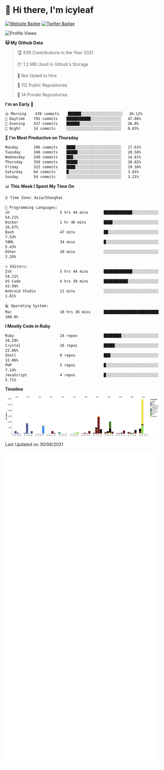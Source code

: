# 👋 Hi there, I'm icyleaf

[![Website Badge](https://img.shields.io/badge/-icyleaf.com-444444?style=flat&logo=Google-Chrome&logoColor=f2f2f2&link=https://icyleaf.com)](https://icyleaf.com)
[![Twitter Badge](https://img.shields.io/badge/-@icyleaf-1da1f2?style=flat&labelColor=1ca0f1&logo=twitter&logoColor=white&link=https://twitter.com/icyleaf)](https://twitter.com/icyleaf)

<!--START_SECTION:waka-->
![Profile Views](http://img.shields.io/badge/Profile%20Views-0-blue)

**🐱 My Github Data** 

> 🏆 639 Contributions in the Year 2021
 > 
> 📦 1.2 MB Used in Github's Storage 
 > 
> 🚫 Not Opted to Hire
 > 
> 📜 112 Public Repositories 
 > 
> 🔑 14 Private Repositories  
 > 
**I'm an Early 🐤** 

```text
🌞 Morning    439 commits    ██████░░░░░░░░░░░░░░░░░░░   26.12% 
🌆 Daytime    791 commits    ███████████░░░░░░░░░░░░░░   47.06% 
🌃 Evening    437 commits    ██████░░░░░░░░░░░░░░░░░░░   26.0% 
🌙 Night      14 commits     ░░░░░░░░░░░░░░░░░░░░░░░░░   0.83%

```
📅 **I'm Most Productive on Thursday** 

```text
Monday       296 commits    ████░░░░░░░░░░░░░░░░░░░░░   17.61% 
Tuesday      346 commits    █████░░░░░░░░░░░░░░░░░░░░   20.58% 
Wednesday    249 commits    ███░░░░░░░░░░░░░░░░░░░░░░   14.81% 
Thursday     350 commits    █████░░░░░░░░░░░░░░░░░░░░   20.82% 
Friday       322 commits    ████░░░░░░░░░░░░░░░░░░░░░   19.16% 
Saturday     64 commits     █░░░░░░░░░░░░░░░░░░░░░░░░   3.81% 
Sunday       54 commits     ░░░░░░░░░░░░░░░░░░░░░░░░░   3.21%

```


📊 **This Week I Spent My Time On** 

```text
⌚︎ Time Zone: Asia/Shanghai

💬 Programming Languages: 
sh                       5 hrs 44 mins       █████████████░░░░░░░░░░░░   54.21% 
Docker                   1 hr 46 mins        ████░░░░░░░░░░░░░░░░░░░░░   16.67% 
Bash                     47 mins             ██░░░░░░░░░░░░░░░░░░░░░░░   7.53% 
YAML                     34 mins             █░░░░░░░░░░░░░░░░░░░░░░░░   5.43% 
Other                    20 mins             ░░░░░░░░░░░░░░░░░░░░░░░░░   3.28%

🔥 Editors: 
Zsh                      5 hrs 44 mins       █████████████░░░░░░░░░░░░   54.21% 
VS Code                  4 hrs 39 mins       ███████████░░░░░░░░░░░░░░   43.99% 
Android Studio           11 mins             ░░░░░░░░░░░░░░░░░░░░░░░░░   1.81%

💻 Operating System: 
Mac                      10 hrs 36 mins      █████████████████████████   100.0%

```

**I Mostly Code in Ruby** 

```text
Ruby                     24 repos            ████████░░░░░░░░░░░░░░░░░   34.29% 
Crystal                  16 repos            █████░░░░░░░░░░░░░░░░░░░░   22.86% 
Shell                    9 repos             ███░░░░░░░░░░░░░░░░░░░░░░   12.86% 
PHP                      5 repos             █░░░░░░░░░░░░░░░░░░░░░░░░   7.14% 
JavaScript               4 repos             █░░░░░░░░░░░░░░░░░░░░░░░░   5.71%

```


**Timeline**

![Chart not found](https://raw.githubusercontent.com/icyleaf/icyleaf/main/charts/bar_graph.png) 


 Last Updated on 30/06/2021
<!--END_SECTION:waka-->

![Metrics](https://github.com/icyleaf/icyleaf/blob/main/github-metrics.svg)
